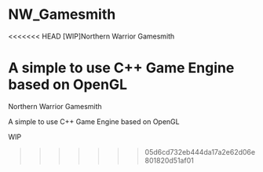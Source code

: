 # NW_Gamesmith
<<<<<<< HEAD
[WIP]Northern Warrior Gamesmith

A simple to use C++ Game Engine based on OpenGL
=======
Northern Warrior Gamesmith

A simple to use C++ Game Engine based on OpenGL

WIP
>>>>>>> 05d6cd732eb444da17a2e62d06e801820d51af01
